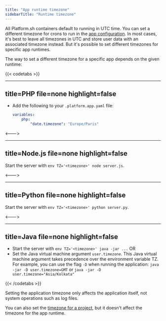 ```yaml
---
title: "App runtime timezone"
sidebarTitle: "Runtime timezone"
---
```


All Platform.sh containers default to running in UTC time.
You can set a different timezone for crons to run in the [app configuration](./app-reference.md).
In most cases, it's best to leave all timezones in UTC and store user data with an associated timezone instead.
But it's possible to set different timezones for specific app runtimes.

The way to set a different timezone for a specific app depends on the given runtime:

{{< codetabs >}}

---
title=PHP
file=none
highlight=false
---

* Add the following to your `.platform.app.yaml` file:

  ```yaml
  variables:
      php:
          "date.timezone": "Europe/Paris"
  ```

<--->

---
title=Node.js
file=none
highlight=false
---

Start the server with `env TZ='<timezone>' node server.js`.

<--->

---
title=Python
file=none
highlight=false
---

Start the server with `env TZ='<timezone>' python server.py`.

<--->

---
title=Java
file=none
highlight=false
---

* Start the server with `env TZ='<timezone>' java -jar ...` OR
* Set the Java virtual machine argument `user.timezone`.
  This Java virtual machine argument takes precedence over the environment variable TZ.
  For example, you can use the flag `-D` when running the application:
  `java -jar -D user.timezone=GMT` or `java -jar -D user.timezone="Asia/Kolkata"`

{{< /codetabs >}}

Setting the application timezone only affects the application itself, not system operations such as log files.

You can also set the [timezone for a project](../administration/web/configure-project.md#general), but it doesn't affect the timezone for the app runtime.
